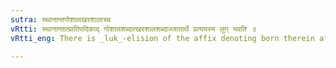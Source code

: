 ```yaml
---
sutra: स्थानान्तगोशालखरशालाच्च
vRtti: स्थानान्तात्प्रातिपदिकाद् गोशालशब्दात्खरशालशब्दाज्जातार्थे प्रत्ययस्य लुग् भवति ॥
vRtti_eng: There is _luk_-elision of the affix denoting born therein after a word ending in '_sthana_', and after the words '_gosala_' and '_kharasala_'.

---
```

